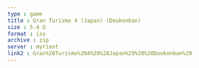 ```yaml
---
type : game
title : Gran Turismo 4 (Japan) (Doukonban)
size : 5.4 G
format : iso
archive : zip
server : myrient
link2 : Gran%20Turismo%204%20%28Japan%29%20%28Doukonban%29
---
```


